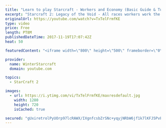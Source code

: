 ```yaml
---
title: "Learn to play Starcraft - Workers and Economy (Basic Guide & Tutorial)"
excerpt: "Starcraft 2: Legacy of the Void - All races workers work the same (mule notwithstanding!)  Wiki on mining: http://wiki.teamliquid.net/starcraft2/Mining_Minerals"
originalUrl: https://youtube.com/watch?v=TxTelFrmfKE
type: video
price: Free
length: PT8M
publishedDateTime: 2017-11-19T17:07:42Z
heat: 50

featuredContent: "<iframe width=\"800\" height=\"500\" frameborder=\"0\" src=\"https://www.youtube.com/embed/TxTelFrmfKE\" allow=\"accelerometer; autoplay; encrypted-media; gyroscope; picture-in-picture\" allowfullscreen></iframe>"

provider:
  name: WinterStarcraft
  domain: youtube.com

topics:
  - StarCraft 2

images:
  - url: https://i.ytimg.com/vi/TxTelFrmfKE/maxresdefault.jpg
    width: 1280
    height: 720
    isCached: true

secured: "gUxiretrolPyUOrp97lcRAWX/IXgnfcsbZrSNc+yqyjNRbW6jf1k7lKFJ5PvPG7TkwtJFc2rtSVTY6t5MpDJBG7/e0WKPenFdIB3YSpZPH+MmT1S4ytnfg7whGYwatWsJvFGbyINqD+H5uJPHssSWan29mW2k0yelxcfmC337f0scnvn9svTrMi1wTKUkXvh2qWML650Br+1/RvAckDlebabQf2lhuQE3QRh/kryLc/BbrncpdGu6xvGUU4i1OZohj6gz1ResCLTGL//ZeirculVV3hGHCWAnXpAwEaAI1OaHu4dPM0fsLopvgz14MxCid5l90O3/5rwiVeES0LtFqL9XP7/FyyIgz9wtk4vBnmT7Y/eQu7IjwzygG6ykN24biEMMBTPFaRi16hNZHLVVJUlumPKVG11r3Ay2J6wGoM=;s9y/HZFF6k2CLlYN8LQf4A=="
---
```


